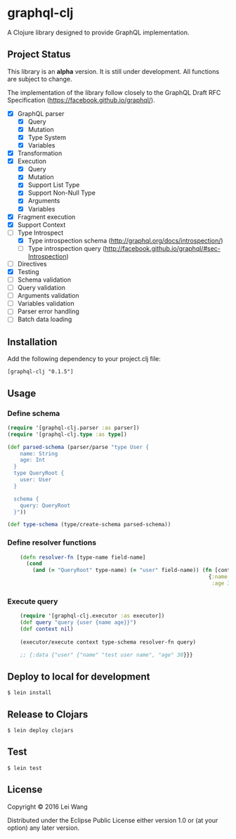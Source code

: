 # graphql-clj

A Clojure library designed to provide GraphQL implementation.

## Project Status

This library is an **alpha** version. It is still under development. All functions are subject to change.

The implementation of the library follow closely to the GraphQL Draft RFC Specification (https://facebook.github.io/graphql/).

- [x] GraphQL parser
    * [x] Query
    * [x] Mutation
    * [x] Type System
    * [x] Variables
- [x] Transformation
- [x] Execution
    * [x] Query
    * [x] Mutation
    * [x] Support List Type
    * [x] Support Non-Null Type
    * [x] Arguments
    * [x] Variables
- [x] Fragment execution
- [x] Support Context
- [ ] Type Introspect
    * [x] Type introspection schema (http://graphql.org/docs/introspection/)
    * [ ] Type introspection query (http://facebook.github.io/graphql/#sec-Introspection)
- [ ] Directives
- [x] Testing
- [ ] Schema validation
- [ ] Query validation
- [ ] Arguments validation
- [ ] Variables validation
- [ ] Parser error handling
- [ ] Batch data loading

## Installation

Add the following dependency to your project.clj file:

    [graphql-clj "0.1.5"]

## Usage

### Define schema

```clojure
(require '[graphql-clj.parser :as parser])
(require '[graphql-clj.type :as type])

(def parsed-schema (parser/parse "type User {
    name: String
    age: Int
  }
  type QueryRoot {
    user: User
  }

  schema {
    query: QueryRoot
  }"))

(def type-schema (type/create-schema parsed-schema))
```

### Define resolver functions

```clojure
    (defn resolver-fn [type-name field-name]
      (cond
        (and (= "QueryRoot" type-name) (= "user" field-name)) (fn [context parent & args]
                                                                {:name "test user name"
                                                                 :age 30})))
```
### Execute query
```clojure
    (require '[graphql-clj.executor :as executor])
    (def query "query {user {name age}}")
    (def context nil)
    
    (executor/execute context type-schema resolver-fn query)

    ;; {:data {"user" {"name" "test user name", "age" 30}}}
```
## Deploy to local for development

    $ lein install

## Release to Clojars

    $ lein deploy clojars

## Test

    $ lein test

## License

Copyright © 2016 Lei Wang

Distributed under the Eclipse Public License either version 1.0 or (at
your option) any later version.
